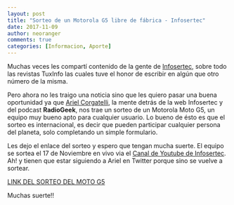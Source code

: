```yaml
---
layout: post
title: "Sorteo de un Motorola G5 libre de fábrica - Infosertec"
date: 2017-11-09
author: neoranger
comments: true
categories: [Informacion, Aporte]
---
```


Muchas veces les compartí contenido de la gente de [Infosertec](http://www.infosertec.com.ar), sobre todo las revistas TuxInfo las cuales tuve el honor de escribir en algún que otro número de la misma.

Pero ahora no les traigo una noticia sino que les quiero pasar una buena oportunidad ya que [Ariel Corgatelli](https://twitter.com/arielmcorg), la mente detrás de la web Infosertec y del podcast **RadioGeek**, nos trae un sorteo de un Motorola Moto G5, un equipo muy bueno apto para cualquier usuario.
Lo bueno de ésto es que el sorteo es internacional, es decir que pueden participar cualquier persona del planeta, solo completando un simple formulario.

Les dejo el enlace del sorteo y espero que tengan mucha suerte. El equipo se sortea el 17 de Noviembre en vivo via el [Canal de Youtube de Infosertec](http://www.youtube.com/user/infosertec). Ah! y tienen que estar siguiendo a Ariel en Twitter porque sino se vuelve a sortear.

[LINK DEL SORTEO DEL MOTO G5](https://infosertec.com.ar/2017/11/04/sorteo-internacional-de-un-smartphone-moto-g5-libre/)

Muchas suerte!!
